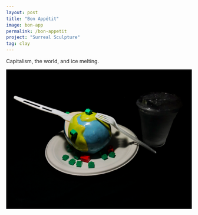 ```yaml
---
layout: post
title: "Bon Appétit"
image: bon-app
permalink: /bon-appetit
project: "Surreal Sculpture"
tag: clay
---
```


Capitalism, the world, and ice melting.

![Surreal sculpture of Earth and Monopoly pieces](assets/images/works/bon-app.png)
